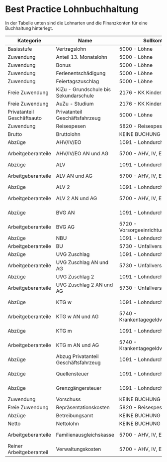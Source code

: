 # Best Practice Lohnbuchhaltung

In der Tabelle unten sind die Lohnarten und die Finanzkonten für eine Buchhaltung hinterlegt.

| Kategorie | Name | Sollkonto | Habenkonto |
|-|-|-|-|
| Basisstufe | Vertragslohn | 5000 - Löhne | 1091 - Lohndurchlaufkonto |
| Zuwendung | Anteil 13. Monatslohn | 5000 - Löhne | 1091 - Lohndurchlaufkonto |
| Zuwendung | Bonus | 5000 - Löhne | 1091 - Lohndurchlaufkonto |
| Zuwendung | Ferienentschädigung | 5000 - Löhne | 1091 - Lohndurchlaufkonto |
| Zuwendung | Feiertagszuschlag | 5000 - Löhne | 1091 - Lohndurchlaufkonto |
| Freie Zuwendung | KiZu - Grundschule bis Sekundarschule | 2176 - KK Kinderzulagen | 1091 - Lohndurchlaufkonto |
| Freie Zuwendung | AuZu - Studium | 2176 - KK Kinderzulagen | 1091 - Lohndurchlaufkonto |
| Privatanteil Geschäftsauto | Privatanteil Geschäftsfahrzeug | 5000 - Löhne | 1091 - Lohndurchlaufkonto |
| Zuwendung | Reisespesen | 5820 - Reisespesen | 1091 - Lohndurchlaufkonto |
| Brutto | Bruttolohn | KEINE BUCHUNG | KEINE BUCHUNG |
| Abzüge | AHV/IV/EO | 1091 - Lohndurchlaufkonto | 5700 - AHV, IV, EO, ALV, FAK |
| Arbeitgeberanteile | AHV/IV/EO AN und AG | 5700 - AHV, IV, EO, ALV, FAK | 2170 - Verb. ggn. Vorsorgeeinrichtungen |
| Abzüge | ALV | 1091 - Lohndurchlaufkonto | 5700 - AHV, IV, EO, ALV, FAK |
| Arbeitgeberanteile | ALV AN und AG | 5700 - AHV, IV, EO, ALV, FAK | 2170 - Verb. ggn. Vorsorgeeinrichtungen |
| Abzüge | ALV 2 | 1091 - Lohndurchlaufkonto | 5700 - AHV, IV, EO, ALV, FAK |
| Arbeitgeberanteile | ALV 2 AN und AG | 5700 - AHV, IV, EO, ALV, FAK | 2170 - Verb. ggn. Vorsorgeeinrichtungen |
| Abzüge | BVG AN | 1091 - Lohndurchlaufkonto | 5720 - Vorsorgeeinrichtungen |
| Arbeitgeberanteile | BVG AG | 5720 - Vorsorgeeinrichtungen | 2172 - Verbindlichkeiten BVG |
| Abzüge | NBU | 1091 - Lohndurchlaufkonto | 2173 - Verbindlichkeiten BU |
| Arbeitgeberanteile | BU | 5730 - Unfallversicherung | 2173 - Verbindlichkeiten BU |
| Abzüge | UVG Zuschlag | 1091 - Lohndurchlaufkonto | 5730 - Unfallversicherung |
| Arbeitgeberanteile | UVG Zuschlag AN und AG | 5730 - Unfallversicherung | 2174 - Verbindlichkeiten UVGZ |
| Abzüge | UVG Zuschlag 2 | 1091 - Lohndurchlaufkonto | 5730 - Unfallversicherung |
| Arbeitgeberanteile | UVG Zuschlag 2 AN und AG | 5730 - Unfallversicherung | 2174 - Verbindlichkeiten UVGZ |
| Abzüge | KTG w | 1091 - Lohndurchlaufkonto | 5740 - Krankentagegeldversicherung |
| Arbeitgeberanteile | KTG w AN und AG | 5740 - Krankentagegeldversicherung | 2175 - Verbindlichkeiten KTG |
| Abzüge | KTG m | 1091 - Lohndurchlaufkonto | 5740 - Krankentagegeldversicherung |
| Arbeitgeberanteile | KTG m AN und AG | 5740 - Krankentagegeldversicherung | 2175 - Verbindlichkeiten KTG |
| Abzüge | Abzug Privatanteil Geschäftsfahrzeug | 1091 - Lohndurchlaufkonto | 6270 - Privatanteil Fahrzeugaufwand |
| Abzüge | Quellensteuer | 1091 - Lohndurchlaufkonto | 2179 - Verbindlichkeiten Quellensteuer |
| Abzüge | Grenzgängersteuer | 1091 - Lohndurchlaufkonto | 2179 - Verbindlichkeiten Quellensteuer |
| Zuwendung | Vorschuss | KEINE BUCHUNG | KEINE BUCHUNG |
| Freie Zuwendung | Repräsentationskosten | 5820 - Reisespesen | 1091 - Lohndurchlaufkonto |
| Abzüge | Betreibungsamt | KEINE BUCHUNG | KEINE BUCHUNG |
| Netto | Nettolohn | KEINE BUCHUNG | KEINE BUCHUNG |
| Arbeitgeberanteile | Familienausgleichskasse | 5700 - AHV, IV, EO, ALV, FAK | 2170 - Verb. ggn. Vorsorgeeinrichtungen |
| Reiner Arbeitgeberanteil | Verwaltungskosten | 5700 - AHV, IV, EO, ALV, FAK | 2170 - Verb. ggn. Vorsorgeeinrichtungen |